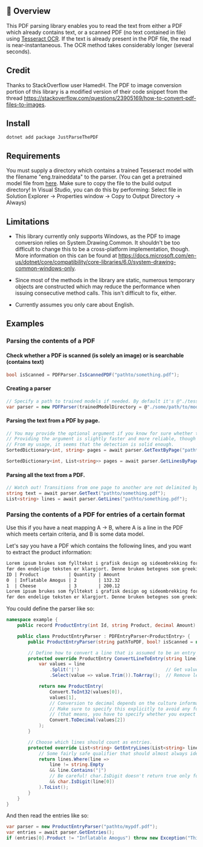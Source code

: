 

## 📄 Overview
This PDF parsing library enables you to read the text from either a PDF which already contains text, or a scanned PDF (no text contained in file) using [Tesseract OCR](https://github.com/tesseract-ocr/tesseract).
If the text is already present in the PDF file, the read is near-instantaneous. The OCR method takes considerably longer (several seconds).

## Credit
Thanks to StackOverflow user HamedH. The PDF to image conversion portion of this library is a modified version of their code snippet
from the thread https://stackoverflow.com/questions/23905169/how-to-convert-pdf-files-to-images.

## Install

```shell
dotnet add package JustParseThePDF
```

## Requirements
You must supply a directory which contains a trained Tesseract model with the filename "eng.traineddata" to the parser. (You can get a pretrained model file from [here](https://github.com/tesseract-ocr/tessdata/blob/main/eng.traineddata). Make sure to copy the file to the build output directory! In Visual Studio, you can do this by performing: Select file in Solution Explorer -> Properties window -> Copy to Output Directory -> Always)

## Limitations
- This library currently only supports Windows, as the PDF to image conversion relies on System.Drawing.Common. It shouldn't be too difficult to change this to be a cross-platform implementation, though. More information on this can be found at https://docs.microsoft.com/en-us/dotnet/core/compatibility/core-libraries/6.0/system-drawing-common-windows-only.

- Since most of the methods in the library are static, numerous temporary objects are constructed which may reduce the performance when issuing consecutive method calls. This isn't difficult to fix, either.

- Currently assumes you only care about English.

## Examples

### Parsing the contents of a PDF

#### Check whether a PDF is scanned (is solely an image) or is searchable (contains text)
```csharp
bool isScanned = PDFParser.IsScannedPDF("pathto/something.pdf");
```

#### Creating a parser
```csharp
// Specify a path to trained models if needed. By default it's @"./tessdata".
var parser = new PDFParser(trainedModelDirectory = @"./some/path/to/models");
```

#### Parsing the text from a PDF by page.
```csharp
// You may provide the optional argument if you know for sure whether the PDF is scanned in advance or not.
// Providing the argument is slightly faster and more reliable, though an attempt is made to detect whether the file is a scanned PDF.
// From my usage, it seems that the detection is solid enough.
SortedDictionary<int, string> pages = await parser.GetTextByPage("pathto/something.pdf", isScannedPDF: true);

SortedDictionary<int, List<string>> pages = await parser.GetLinesByPage("pathto/something.pdf");
```

#### Parsing all the text from a PDF.
```csharp
// Watch out! Transitions from one page to another are not delimited by newline characters (or any character for that matter).
string text = await parser.GetText("pathto/something.pdf");
List<string> lines = await parser.GetLines("pathto/something.pdf");
```

### Parsing the contents of a PDF for entries of a certain format
Use this if you have a neat mapping A -> B, where A is a line in the PDF which meets certain criteria, and B is some data model.

Let's say you have a PDF which contains the following lines, and you want to extract the product information:

```txt
Lorem ipsum brukes som fylltekst i grafisk design og sideombrekking for å demonstr
før den endelige teksten er klargjort. Denne bruken betegnes som greeking
ID | Product           | Quantity | Amount
0  | Inflatable Amogus | 2        | 132.32
1  | Cheese            | 3        | 200.12
Lorem ipsum brukes som fylltekst i grafisk design og sideombrekking for å demonst
før den endelige teksten er klargjort. Denne bruken betegnes som greeking. Lipsum
```

You could define the parser like so:

```csharp
namespace example {
    public record ProductEntry(int Id, string Product, decimal Amount) { }

    public class ProductEntryParser : PDFEntryParser<ProductEntry> {
        public ProductEntryParser(string pathToPDF, bool? isScanned = null) : base(pathToPDF, isScanned) { }

        // Define how to convert a line that is assumed to be an entry into the desired data type.
        protected override ProductEntry ConvertLineToEntry(string line) {
            var values = line
                .Split('|')                                // Get values delimited by pipe characters. 
                .Select(value => value.Trim()).ToArray();  // Remove leading and trailing whitespace from values.

            return new ProductEntry(
                Convert.ToInt32(values[0]),  
                values[1],
                // Conversion to decimal depends on the culture information of the current thread by default.
                // Make sure to specify this explicitly to avoid any formatting errors.
                // (that means, you have to specify whether you expect 123132,32 or 123.312,32 or 123,321.32 or ...)
                Convert.ToDecimal(values[2])
            );
        }

        // Choose which lines should count as entries.
        protected override List<string> GetEntryLines(List<string> lines) {
            // Some fairly safe qualifier that should almost always identify the correct lines:
            return lines.Where(line =>
                line != string.Empty
                && line.Contains("|")
                // Be careful! char.IsDigit doesn't return true only for ASCII chars 0-9, but any Unicode codepoint that might be considered a digit.
                && char.IsDigit(line[0])
            ).ToList();
        }
    }
}
```

And then read the entries like so:

```csharp
var parser = new ProductEntryParser("pathto/mypdf.pdf");
var entries = await parser.GetEntries();
if (entries[0].Product != "Inflatable Amogus") throw new Exception("This should ideally never happen! :)");
```

